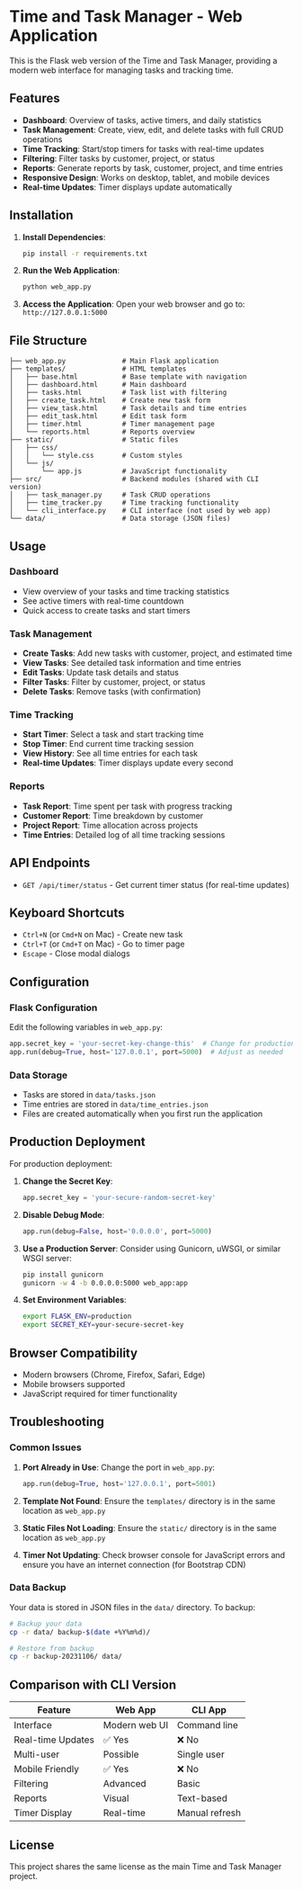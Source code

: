 # Time and Task Manager - Web Application

This is the Flask web version of the Time and Task Manager, providing a modern web interface for managing tasks and tracking time.

## Features

- **Dashboard**: Overview of tasks, active timers, and daily statistics
- **Task Management**: Create, view, edit, and delete tasks with full CRUD operations
- **Time Tracking**: Start/stop timers for tasks with real-time updates
- **Filtering**: Filter tasks by customer, project, or status
- **Reports**: Generate reports by task, customer, project, and time entries
- **Responsive Design**: Works on desktop, tablet, and mobile devices
- **Real-time Updates**: Timer displays update automatically

## Installation

1. **Install Dependencies**:
   ```bash
   pip install -r requirements.txt
   ```

2. **Run the Web Application**:
   ```bash
   python web_app.py
   ```

3. **Access the Application**:
   Open your web browser and go to: `http://127.0.0.1:5000`

## File Structure

```
├── web_app.py              # Main Flask application
├── templates/              # HTML templates
│   ├── base.html           # Base template with navigation
│   ├── dashboard.html      # Main dashboard
│   ├── tasks.html          # Task list with filtering
│   ├── create_task.html    # Create new task form
│   ├── view_task.html      # Task details and time entries
│   ├── edit_task.html      # Edit task form
│   ├── timer.html          # Timer management page
│   └── reports.html        # Reports overview
├── static/                 # Static files
│   ├── css/
│   │   └── style.css       # Custom styles
│   └── js/
│       └── app.js          # JavaScript functionality
├── src/                    # Backend modules (shared with CLI version)
│   ├── task_manager.py     # Task CRUD operations
│   ├── time_tracker.py     # Time tracking functionality
│   └── cli_interface.py    # CLI interface (not used by web app)
└── data/                   # Data storage (JSON files)
```

## Usage

### Dashboard
- View overview of your tasks and time tracking statistics
- See active timers with real-time countdown
- Quick access to create tasks and start timers

### Task Management
- **Create Tasks**: Add new tasks with customer, project, and estimated time
- **View Tasks**: See detailed task information and time entries
- **Edit Tasks**: Update task details and status
- **Filter Tasks**: Filter by customer, project, or status
- **Delete Tasks**: Remove tasks (with confirmation)

### Time Tracking
- **Start Timer**: Select a task and start tracking time
- **Stop Timer**: End current time tracking session
- **View History**: See all time entries for each task
- **Real-time Updates**: Timer displays update every second

### Reports
- **Task Report**: Time spent per task with progress tracking
- **Customer Report**: Time breakdown by customer
- **Project Report**: Time allocation across projects
- **Time Entries**: Detailed log of all time tracking sessions

## API Endpoints

- `GET /api/timer/status` - Get current timer status (for real-time updates)

## Keyboard Shortcuts

- `Ctrl+N` (or `Cmd+N` on Mac) - Create new task
- `Ctrl+T` (or `Cmd+T` on Mac) - Go to timer page
- `Escape` - Close modal dialogs

## Configuration

### Flask Configuration
Edit the following variables in `web_app.py`:

```python
app.secret_key = 'your-secret-key-change-this'  # Change for production
app.run(debug=True, host='127.0.0.1', port=5000)  # Adjust as needed
```

### Data Storage
- Tasks are stored in `data/tasks.json`
- Time entries are stored in `data/time_entries.json`
- Files are created automatically when you first run the application

## Production Deployment

For production deployment:

1. **Change the Secret Key**:
   ```python
   app.secret_key = 'your-secure-random-secret-key'
   ```

2. **Disable Debug Mode**:
   ```python
   app.run(debug=False, host='0.0.0.0', port=5000)
   ```

3. **Use a Production Server**:
   Consider using Gunicorn, uWSGI, or similar WSGI server:
   ```bash
   pip install gunicorn
   gunicorn -w 4 -b 0.0.0.0:5000 web_app:app
   ```

4. **Set Environment Variables**:
   ```bash
   export FLASK_ENV=production
   export SECRET_KEY=your-secure-secret-key
   ```

## Browser Compatibility

- Modern browsers (Chrome, Firefox, Safari, Edge)
- Mobile browsers supported
- JavaScript required for timer functionality

## Troubleshooting

### Common Issues

1. **Port Already in Use**:
   Change the port in `web_app.py`:
   ```python
   app.run(debug=True, host='127.0.0.1', port=5001)
   ```

2. **Template Not Found**:
   Ensure the `templates/` directory is in the same location as `web_app.py`

3. **Static Files Not Loading**:
   Ensure the `static/` directory is in the same location as `web_app.py`

4. **Timer Not Updating**:
   Check browser console for JavaScript errors and ensure you have an internet connection (for Bootstrap CDN)

### Data Backup

Your data is stored in JSON files in the `data/` directory. To backup:

```bash
# Backup your data
cp -r data/ backup-$(date +%Y%m%d)/

# Restore from backup
cp -r backup-20231106/ data/
```

## Comparison with CLI Version

| Feature | Web App | CLI App |
|---------|---------|---------|
| Interface | Modern web UI | Command line |
| Real-time Updates | ✅ Yes | ❌ No |
| Multi-user | Possible | Single user |
| Mobile Friendly | ✅ Yes | ❌ No |
| Filtering | Advanced | Basic |
| Reports | Visual | Text-based |
| Timer Display | Real-time | Manual refresh |

## License

This project shares the same license as the main Time and Task Manager project.
